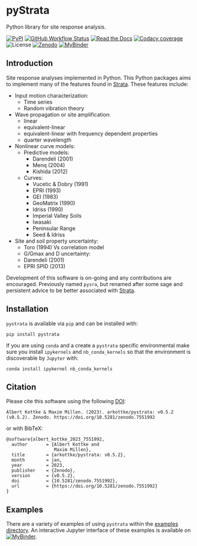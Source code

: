 # pyStrata

Python library for site response analysis.

[![PyPI](https://img.shields.io/pypi/v/pystrata)](https://pypi.org/project/pystrata/)
[![GitHub Workflow Status](https://img.shields.io/github/actions/workflow/status/arkottke/pystrata/python-app.yml)](https://github.com/arkottke/pystrata/actions/workflows/python-app.yml)
[![Read the
Docs](https://img.shields.io/readthedocs/pystrata)](https://pystrata.readthedocs.io/en/latest/)
[![Codacy coverage](https://img.shields.io/codacy/coverage/6dbbb3a4279744d697b9bfe08af19ded)](https://app.codacy.com/gh/arkottke/pystrata/dashboard)
![License](https://img.shields.io/badge/license-MIT-blue.svg)
[![Zenodo](https://zenodo.org/badge/8959678.svg)](https://zenodo.org/badge/latestdoi/8959678)
[![MyBinder](https://mybinder.org/badge_logo.svg)](https://mybinder.org/v2/gh/arkottke/pystrata/main?filepath=examples)

## Introduction

Site response analyses implemented in Python. This Python packages aims
to implement many of the features found in
[Strata](https://github.com/arkottke/strata). These features include:
- Input motion characterization:
    - Time series
    - Random vibration theory
- Wave propagation or site amplification:
    - linear
    - equivalent-linear
    - equivalent-linear with frequency dependent properties
    - quarter wavelength
- Nonlinear curve models:
    - Predictive models:
        - Darendeli (2001)
        - Menq (2004)
        - Kishida (2012)
    - Curves:
        - Vucetic & Dobry (1991)
        - EPRI (1993)
        - GEI (1983)
        - GeoMatrix (1990)
        - Idriss (1990)
        - Imperial Valley Soils
        - Iwasaki
        - Peninsular Range
        - Seed & Idriss
- Site and soil property uncertainty:
    - Toro (1994) Vs correlation model
    - G/Gmax and D uncertainty:
    - Darendeli (2001)
    - EPRI SPID (2013)

Development of this software is on-going and any contributions are
encouraged. Previously named `pysra`, but renamed after some sage and
persistent advice to be better associated with
[Strata](https://github.com/arkottke/strata).

## Installation

`pystrata` is available via `pip` and can be installed with:

    pip install pystrata

If you are using `conda` and a create a `pystrata` specific
environmental make sure you install `ipykernels` and `nb_conda_kernels`
so that the environment is discoverable by `Jupyter` with:

    conda install ipykernel nb_conda_kernels

## Citation

Please cite this software using the following
[DOI](https://zenodo.org/badge/latestdoi/8959678):

    Albert Kottke & Maxim Millen. (2023). arkottke/pystrata: v0.5.2 (v0.5.2). Zenodo. https://doi.org/10.5281/zenodo.7551992

or with BibTeX:

    @software{albert_kottke_2023_7551992,
      author       = {Albert Kottke and
                      Maxim Millen},
      title        = {arkottke/pystrata: v0.5.2},
      month        = jan,
      year         = 2023,
      publisher    = {Zenodo},
      version      = {v0.5.2},
      doi          = {10.5281/zenodo.7551992},
      url          = {https://doi.org/10.5281/zenodo.7551992}
    }

## Examples

There are a variety of examples of using `pystrata` within the [examples
directory](https://github.com/arkottke/pystrata/tree/main/examples). An
interactive Jupyter interface of these examples is available on
[![MyBinder](https://mybinder.org/badge_logo.svg)](https://mybinder.org/v2/gh/arkottke/pystrata/main?filepath=examples).
